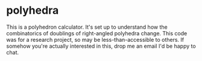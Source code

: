 # polyhedra

This is a polyhedron calculator. It's set up to understand how the combinatorics
of doublings of right-angled polyhedra change. This code was for a research project, so may be less-than-accessible to others. If somehow you're actually interested in this, drop me an email I'd be happy to chat.
